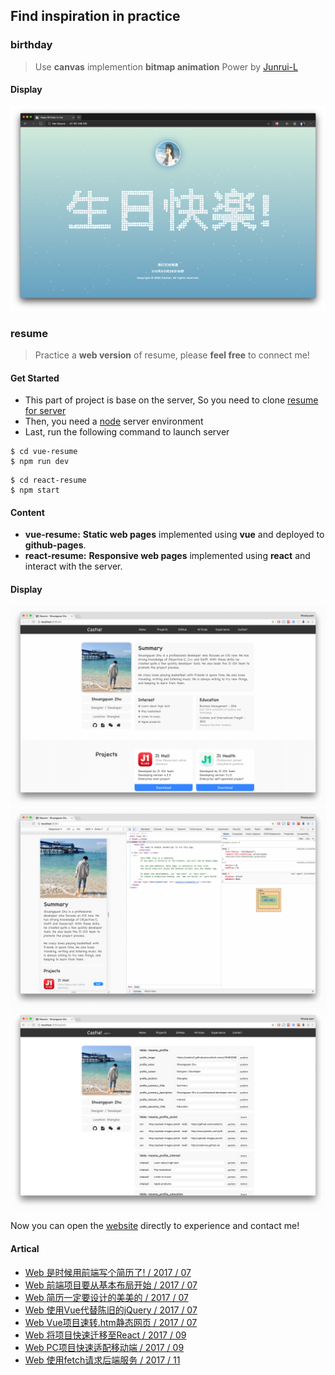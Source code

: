 ## Find inspiration in practice

### birthday
> Use **canvas** implemention **bitmap animation** Power by [Junrui-L](https://github.com/Junrui-L)

#### Display
<img src="./birthday/contents/img.png">

<br>

### resume
> Practice a **web version** of resume, please **feel free** to connect me!

#### Get Started

- This part of project is base on the server, So you need to clone [resume for server](https://github.com/coderZsq/coderZsq.practice.server/tree/master/resume) 
- Then, you need a [node](https://nodejs.org/en/) server environment
- Last, run the following command to launch server

```
$ cd vue-resume
$ npm run dev
```
```
$ cd react-resume
$ npm start
```

#### Content

- **vue-resume:** **Static web pages** implemented using **vue** and deployed to **github-pages**.
- **react-resume:** **Responsive web pages** implemented using **react** and interact with the server.

#### Display

<img src="./resume/contents/img1.png">
<img src="./resume/contents/img2.png">
<img src="./resume/contents/img3.png">

Now you can open the [website](https://coderzsq.github.io/coderZsq.practice.web/#/) directly to experience and contact me!

#### Artical

- [Web 是时候用前端写个简历了! / 2017 / 07](https://coderzsq.github.io/2017/07/Web-%E6%98%AF%E6%97%B6%E5%80%99%E7%94%A8%E5%89%8D%E7%AB%AF%E5%86%99%E4%B8%AA%E7%AE%80%E5%8E%86%E4%BA%86!/)
- [Web 前端项目要从基本布局开始 / 2017 / 07](https://coderzsq.github.io/2017/07/Web-%E5%89%8D%E7%AB%AF%E9%A1%B9%E7%9B%AE%E8%A6%81%E4%BB%8E%E5%9F%BA%E6%9C%AC%E5%B8%83%E5%B1%80%E5%BC%80%E5%A7%8B/)
- [Web 简历一定要设计的美美的 / 2017 / 07](https://coderzsq.github.io/2017/07/Web-%E7%AE%80%E5%8E%86%E4%B8%80%E5%AE%9A%E8%A6%81%E8%AE%BE%E8%AE%A1%E7%9A%84%E7%BE%8E%E7%BE%8E%E7%9A%84/)
- [Web 使用Vue代替陈旧的jQuery / 2017 / 07](https://coderzsq.github.io/2017/07/Web-%E4%BD%BF%E7%94%A8Vue%E4%BB%A3%E6%9B%BF%E9%99%88%E6%97%A7%E7%9A%84jQuery/)
- [Web Vue项目速转.htm静态网页 / 2017 / 07](https://coderzsq.github.io/2017/07/Web-Vue%E9%A1%B9%E7%9B%AE%E9%80%9F%E8%BD%AC.htm%E9%9D%99%E6%80%81%E7%BD%91%E9%A1%B5/)
- [Web 将项目快速迁移至React / 2017 / 09](https://coderzsq.github.io/2017/09/Web-%E5%B0%86%E9%A1%B9%E7%9B%AE%E5%BF%AB%E9%80%9F%E8%BF%81%E7%A7%BB%E8%87%B3React/)
- [Web PC项目快速适配移动端 / 2017 / 09](https://coderzsq.github.io/2017/09/Web-PC%E9%A1%B9%E7%9B%AE%E5%BF%AB%E9%80%9F%E9%80%82%E9%85%8D%E7%A7%BB%E5%8A%A8%E7%AB%AF/)
- [Web 使用fetch请求后端服务 / 2017 / 11](https://coderzsq.github.io/2017/11/Web-%E4%BD%BF%E7%94%A8fetch%E8%AF%B7%E6%B1%82%E5%90%8E%E7%AB%AF%E6%9C%8D%E5%8A%A1/)